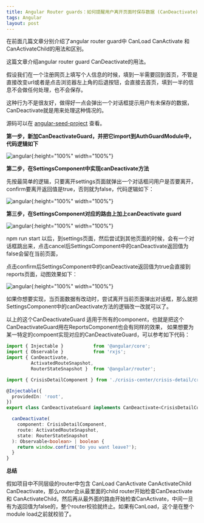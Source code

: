 ```yaml
---
title: Angular Router guards：如何提醒用户离开页面时保存数据 (CanDeactivate)
tags: Angular
layout: post
---
```



在前面几篇文章分别介绍了angular router guard中 CanLoad CanActivate 和 CanActivateChild的用法和区别。


这篇文章介绍angular router guard CanDeactivate的用法。


假设我们在一个注册网页上填写个人信息的时候，填到一半需要回到首页，不管是直接改变url或者是点击浏览器左上角的后退按钮，会直接去首页，填到一半的信息不会做任何处理，也不会保存。

这种行为不是很友好，做得好一点会弹出一个对话框提示用户有未保存的数据，CanDeactivate就是用来处理这种情况的。


源码可以在 [angular-seed-project](https://github.com/hp-art/angular-seed-project) 查看。


**第一步，新加CanDeactivateGuard，并把它import到AuthGuardModule中，代码逻辑如下**


![angular](https://hp.github.io/assets/images/posts/angular/angular-router-guard-candeactivate.png){:height="100%" width="100%"}

**第二步，在SettingsComponent中实现canDeactivate方法**


先按最简单的逻辑，只要离开settings页面就弹出一个对话框问用户是否要离开，confirm要离开返回值是true，否则就为false，代码逻辑如下：

![angular](https://hp.github.io/assets/images/posts/angular/angular-router-guard-candeactivate-1.png){:height="100%" width="100%"}

**第三步，在SettingsComponent对应的路由上加上canDeactivate guard**

![angular](https://hp.github.io/assets/images/posts/angular/angular-router-guard-candeactivate-2.png){:height="100%" width="100%"}


npm run start 以后，到settings页面，然后尝试到其他页面的时候，会有一个对话框跳出来，点击cancel后SettingsComponent中的canDeactivate返回值为false会留在当前页面，

点击confirm后SettingsComponent中的canDeactivate返回值为true会直接到reports页面，动图效果如下：

![angular](https://hp.github.io/assets/images/posts/angular/angular-routing-guard-candeactivate-3.gif){:height="100%" width="100%"}


如果你想要实现，当页面数据有改动时，尝试离开当前页面弹出对话框，那么就把SettingsComponent中的canDeactivate方法的逻辑改一改就可以了。


以上的这个CanDeactivateGuard 适用于所有的component，也就是把这个CanDeactivateGuard用在ReportsComponent也会有同样的效果， 如果想要为某一特定的compoent实现对应的CanDeactivateGuard，可以参考如下代码：

```ts
import { Injectable }           from '@angular/core';
import { Observable }           from 'rxjs';
import { CanDeactivate,
         ActivatedRouteSnapshot,
         RouterStateSnapshot }  from '@angular/router';

import { CrisisDetailComponent } from './crisis-center/crisis-detail/crisis-detail.component';

@Injectable({
  providedIn: 'root',
})
export class CanDeactivateGuard implements CanDeactivate<CrisisDetailComponent> {

  canDeactivate(
    component: CrisisDetailComponent,
    route: ActivatedRouteSnapshot,
    state: RouterStateSnapshot
  ): Observable<boolean> | boolean {
    return window.confirm('Do you want leave?');
  }
}
```

**总结**


假如项目中不同层级的router中包含 CanLoad CanActivate CanActivateChild CanDeactivate，那么router会从最里面的child router开始检查CanDeactivate 和 CanActivateChild，然后再从最外面的路由开始检查CanActivate，中间一旦有为返回值为false的，整个router校验就终止。如果有CanLoad，这个是在整个module load之前就校验了。
